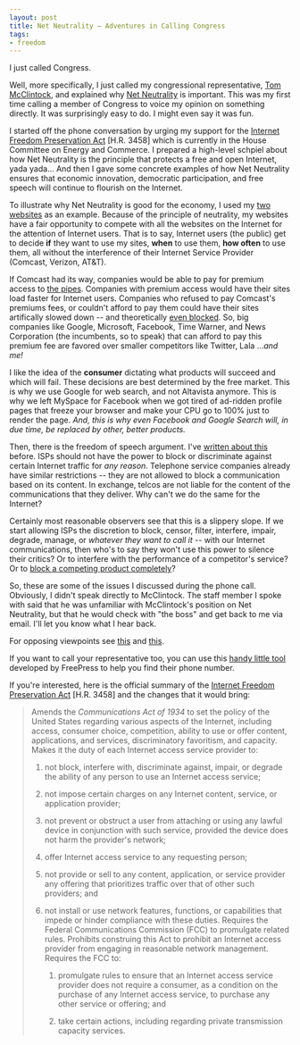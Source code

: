 ```yaml
---
layout: post
title: Net Neutrality – Adventures in Calling Congress
tags:
- freedom
---
```


I just called Congress.

Well, more specifically, I just called my congressional representative, [Tom McClintock](http://www.tommcclintock.com/), and explained why [Net Neutrality](http://en.wikipedia.org/wiki/Network_neutrality) is important. This was my first time calling a member of Congress to voice my opinion on something directly. It was surprisingly easy to do. I might even say it was fun.

I started off the phone conversation by urging my support for the [Internet Freedom Preservation Act](http://www.opencongress.org/bill/111-h3458/show) [H.R. 3458] which is currently in the House Committee on Energy and Commerce. I prepared a high-level schpiel about how Net Neutrality is the principle that protects a free and open Internet, yada yada... And then I gave some concrete examples of how Net Neutrality ensures that economic innovation, democratic participation, and free speech will continue to flourish on the Internet.

To illustrate why Net Neutrality is good for the economy, I used my [two](http://www.apstudynotes.org) [websites](http://www.freetheflash.com) as an example. Because of the principle of neutrality, my websites have a fair opportunity to compete with all the websites on the Internet for the attention of Internet users. That is to say, Internet users (the public) get to decide **if** they want to use my sites, **when** to use them, **how often** to use them, all without the interference of their Internet Service Provider (Comcast, Verizon, AT&T).

If Comcast had its way, companies would be able to pay for premium access to [the pipes](http://en.wikipedia.org/wiki/Series_of_tubes). Companies with premium access would have their sites load faster for Internet users. Companies who refused to pay Comcast's premiums fees, or couldn't afford to pay them could have their sites artifically slowed down -- and theoretically [even blocked](http://www.msnbc.msn.com/id/21376597/). So, big companies like Google, Microsoft, Facebook, Time Warner, and News Corporation (the incumbents, so to speak) that can afford to pay this premium fee are favored over smaller competitors like Twitter, Lala ...*and me!*

I like the idea of the **consumer** dictating what products will succeed and which will fail. These decisions are best determined by the free market. This is why we use Google for web search, and not Altavista anymore. This is why we left MySpace for Facebook when we got tired of ad-ridden profile pages that freeze your browser and make your CPU go to 100% just to render the page. *And, this is why even Facebook and Google Search will, in due time, be replaced by other, better products.*

Then, there is the freedom of speech argument. I've [written about this](/freedom-of-speech-on-the-internet/) before. ISPs should not have the power to block or discriminate against certain Internet traffic for *any reason*. Telephone service companies already have similar restrictions -- they are not allowed to block a communication based on its content. In exchange, telcos are not liable for the content of the communications that they deliver. Why can't we do the same for the Internet?

Certainly most reasonable observers see that this is a slippery slope. If we start allowing ISPs the discretion to block, censor, filter, interfere, impair, degrade, manage, or *whatever they want to call it* -- with our Internet communications, then who's to say they won't use this power to silence their critics? Or to interfere with the performance of a competitor's service? Or to [block a competing product completely](http://arstechnica.com/tech-policy/news/2008/01/fcc-to-investigate-comcast-bittorrent-blocking.ars)?

So, these are some of the issues I discussed during the phone call. Obviously, I didn't speak directly to McClintock. The staff member I spoke with said that he was unfamiliar with McClintock's position on Net Neutrality, but that he would check with "the boss" and get back to me via email. I'll let you know what I hear back.

For opposing viewpoints see [this](http://www.infoworld.com/d/adventures-in-it/net-neutrality-nonsense-322) and [this](http://en.wikipedia.org/wiki/Network_neutrality#Opponents).

If you want to call your representative too, you can use this [handy little tool](http://congress.savetheinternet.com/) developed by FreePress to help you find their phone number.

If you're interested, here is the official summary of the [Internet Freedom Preservation Act](http://www.opencongress.org/bill/111-h3458/show) [H.R. 3458] and the changes that it would bring:

> Amends the *Communications Act of 1934* to set the policy of the United States regarding various aspects of the Internet, including access, consumer choice, competition, ability to use or offer content, applications, and services, discriminatory favoritism, and capacity. Makes it the duty of each Internet access service provider to:</span>
>
> 1. not block, interfere with, discriminate against, impair, or degrade the ability of any person to use an Internet access service;
>
> 2. not impose certain charges on any Internet content, service, or application provider;
>
> 3. not prevent or obstruct a user from attaching or using any lawful device in conjunction with such service, provided the device does not harm the provider's network;
>
> 4. offer Internet access service to any requesting person;
>
> 5. not provide or sell to any content, application, or service provider any offering that prioritizes traffic over that of other such providers; and
>
> 6. not install or use network features, functions, or capabilities that impede or hinder compliance with these duties. Requires the Federal Communications Commission (FCC) to promulgate related rules. Prohibits construing this Act to prohibit an Internet access provider from engaging in reasonable network management. Requires the FCC to:
>   
>    1. promulgate rules to ensure that an Internet access service provider does not require a consumer, as a condition on the purchase of any Internet access service, to purchase any other service or offering; and
>
>    2. take certain actions, including regarding private transmission capacity services.
